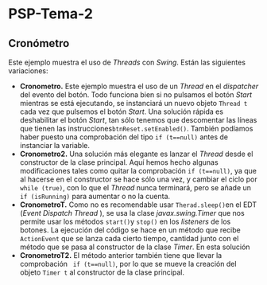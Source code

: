 # PSP-Tema-2
## Cronómetro
Este ejemplo muestra el uso de *Threads* con *Swing*. Están las siguientes variaciones:

 - **Cronometro.** Este ejemplo muestra el uso de un *Thread* en el *dispatcher* del evento del botón. Todo funciona bien si no pulsamos el botón *Start* mientras se está ejecutando,  se instanciará un nuevo objeto `Thread t` cada vez que pulsemos el botón *Start*. Una solución rápida es deshabilitar el botón *Start*, tan sólo tenemos que descomentar las líneas que tienen las instrucciones`btnReset.setEnabled()`. También podíamos haber puesto una comprobación del tipo `if (t==null)` antes de instanciar la variable.
 - **Cronometro2.** Una solución más elegante es lanzar el *Thread* desde el constructor de la clase principal. Aquí hemos hecho algunas modificaciones tales como quitar la comprobación `if (t==null)`, ya que al hacerse en el constructor se hace sólo una vez, y cambiar el ciclo por `while (true)`, con lo que el *Thread* nunca terminará, pero se añade un `if (isRunning)` para aumentar o no la cuenta.
 - **CronometroT.** Como no es recomendable usar `Therad.sleep()`en el EDT (*Event Dispatch Thread* ), se usa la clase *javax.swing.Timer* que nos permite usar los métodos `start()`y `stop()` en los *listeners* de los botones. La ejecución del código se hace en un método que recibe `ActionEvent` que se lanza cada cierto tiempo, cantidad junto con el método que se pasa al constructor de la clase *Timer*. En esta solución 
 - **CronometroT2.** El método anterior también tiene que llevar la comprobación ` if (t==null)`,  por lo que se mueve la creación del objeto `Timer t` al constructor de la clase principal.



<!--stackedit_data:
eyJoaXN0b3J5IjpbLTU1MDQzMjYzMCw1MTAyMjk1OTcsMTc3NT
MxNzMyMywxOTU5MzE1NTYwLC0xMzUyOTY3OTMsLTE0OTc4MDA0
NSwxMDgyNTE1OTY4LC0yMTM5NjY3MjcyLDExNjc2MDEyMzVdfQ
==
-->